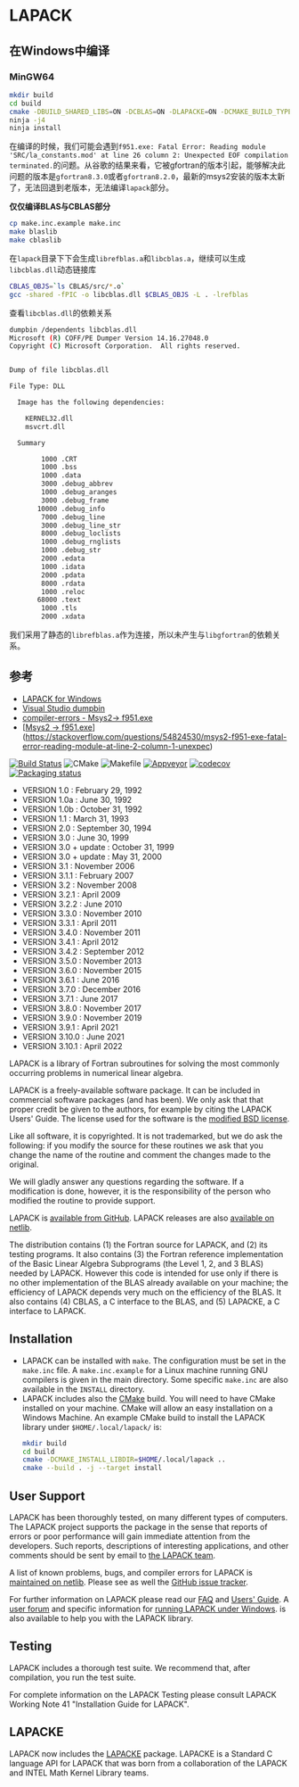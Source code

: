 # LAPACK

## 在Windows中编译

### MinGW64

```bash
mkdir build
cd build
cmake -DBUILD_SHARED_LIBS=ON -DCBLAS=ON -DLAPACKE=ON -DCMAKE_BUILD_TYPE=Release -DCMAKE_INSTALL_PREFIX=../dist/cblas ..
ninja -j4
ninja install
```

在编译的时候，我们可能会遇到`f951.exe: Fatal Error: Reading module 'SRC/la_constants.mod' at line 26 column 2: Unexpected EOF compilation terminated.`的问题。从谷歌的结果来看，它被gfortran的版本引起，能够解决此问题的版本是`gfortran8.3.0`或者`gfortran8.2.0`，最新的msys2安装的版本太新了，无法回退到老版本，无法编译`lapack`部分。

**仅仅编译BLAS与CBLAS部分**

```bash
cp make.inc.example make.inc
make blaslib
make cblaslib
```

在`lapack`目录下下会生成`librefblas.a`和`libcblas.a`，继续可以生成`libcblas.dll`动态链接库

```bash
CBLAS_OBJS=`ls CBLAS/src/*.o`
gcc -shared -fPIC -o libcblas.dll $CBLAS_OBJS -L . -lrefblas 
```

查看`libcblas.dll`的依赖关系

```bash
dumpbin /dependents libcblas.dll
Microsoft (R) COFF/PE Dumper Version 14.16.27048.0
Copyright (C) Microsoft Corporation.  All rights reserved.


Dump of file libcblas.dll

File Type: DLL

  Image has the following dependencies:

    KERNEL32.dll
    msvcrt.dll

  Summary

        1000 .CRT
        1000 .bss
        1000 .data
        3000 .debug_abbrev
        1000 .debug_aranges
        3000 .debug_frame
       10000 .debug_info
        7000 .debug_line
        3000 .debug_line_str
        8000 .debug_loclists
        1000 .debug_rnglists
        1000 .debug_str
        2000 .edata
        1000 .idata
        2000 .pdata
        8000 .rdata
        1000 .reloc
       68000 .text
        1000 .tls
        2000 .xdata
```

我们采用了静态的`librefblas.a`作为连接，所以未产生与`libgfortran`的依赖关系。



## 参考

- [LAPACK for Windows](https://icl.utk.edu/lapack-for-windows/lapack/)
- [Visual Studio dumpbin](https://docs.microsoft.com/en-us/cpp/build/reference/dash-exports?view=msvc-170)
- [compiler-errors - Msys2-> f951.exe](https://string.quest/read/16566271)
- [[Msys2 -> f951.exe](https://stackoverflow.com/questions/54824530/msys2-f951-exe-fatal-error-reading-module-at-line-2-column-1-unexpec)](https://stackoverflow.com/questions/54824530/msys2-f951-exe-fatal-error-reading-module-at-line-2-column-1-unexpec)



[![Build Status](https://travis-ci.org/Reference-LAPACK/lapack.svg?branch=master)](https://travis-ci.org/Reference-LAPACK/lapack)
![CMake](https://github.com/Reference-LAPACK/lapack/actions/workflows/cmake.yml/badge.svg)
![Makefile](https://github.com/Reference-LAPACK/lapack/actions/workflows/makefile.yml/badge.svg)
[![Appveyor](https://ci.appveyor.com/api/projects/status/bh38iin398msrbtr?svg=true)](https://ci.appveyor.com/project/langou/lapack/)
[![codecov](https://codecov.io/gh/Reference-LAPACK/lapack/branch/master/graph/badge.svg)](https://codecov.io/gh/Reference-LAPACK/lapack)
[![Packaging status](https://repology.org/badge/tiny-repos/lapack.svg)](https://repology.org/metapackage/lapack/versions)


* VERSION 1.0   :  February 29, 1992
* VERSION 1.0a  :  June 30, 1992
* VERSION 1.0b  :  October 31, 1992
* VERSION 1.1   :  March 31, 1993
* VERSION 2.0   :  September 30, 1994
* VERSION 3.0   :  June 30, 1999
* VERSION 3.0 + update :  October 31, 1999
* VERSION 3.0 + update :  May 31, 2000
* VERSION 3.1   : November 2006
* VERSION 3.1.1 : February 2007
* VERSION 3.2   : November 2008
* VERSION 3.2.1 : April 2009
* VERSION 3.2.2 : June 2010
* VERSION 3.3.0 : November 2010
* VERSION 3.3.1 : April 2011
* VERSION 3.4.0 : November 2011
* VERSION 3.4.1 : April 2012
* VERSION 3.4.2 : September 2012
* VERSION 3.5.0 : November 2013
* VERSION 3.6.0 : November 2015
* VERSION 3.6.1 : June 2016
* VERSION 3.7.0 : December 2016
* VERSION 3.7.1 : June 2017
* VERSION 3.8.0 : November 2017
* VERSION 3.9.0 : November 2019
* VERSION 3.9.1 : April 2021
* VERSION 3.10.0 : June 2021
* VERSION 3.10.1 : April 2022

LAPACK is a library of Fortran subroutines for solving the most commonly
occurring problems in numerical linear algebra.

LAPACK is a freely-available software package. It can be included in commercial
software packages (and has been). We only ask that that proper credit be given
to the authors, for example by citing the LAPACK Users' Guide. The license used
for the software is the [modified BSD license](https://github.com/Reference-LAPACK/lapack/blob/master/LICENSE).

Like all software, it is copyrighted. It is not trademarked, but we do ask the
following: if you modify the source for these routines we ask that you change
the name of the routine and comment the changes made to the original.

We will gladly answer any questions regarding the software. If a modification
is done, however, it is the responsibility of the person who modified the
routine to provide support.

LAPACK is [available from GitHub](https://github.com/Reference-LAPACK/lapack).
LAPACK releases are also [available on netlib](http://www.netlib.org/lapack/).

The distribution contains (1) the Fortran source for LAPACK, and (2) its
testing programs.  It also contains (3) the Fortran reference implementation of
the Basic Linear Algebra Subprograms (the Level 1, 2, and 3 BLAS) needed by
LAPACK.  However this code is intended for use only if there is no other
implementation of the BLAS already available on your machine; the efficiency of
LAPACK depends very much on the efficiency of the BLAS.  It also contains (4)
CBLAS, a C interface to the BLAS, and (5) LAPACKE, a C interface to LAPACK.

## Installation

 - LAPACK can be installed with `make`. The configuration must be set in the
   `make.inc` file. A `make.inc.example` for a Linux machine running GNU compilers
   is given in the main directory. Some specific `make.inc` are also available in
   the `INSTALL` directory.
 - LAPACK includes also the [CMake](https://cmake.org/) build.  You will need
   to have CMake installed on your machine.  CMake will allow an easy
   installation on a Windows Machine.  An example CMake build to install the
   LAPACK library under `$HOME/.local/lapack/` is:
   ```sh
   mkdir build
   cd build
   cmake -DCMAKE_INSTALL_LIBDIR=$HOME/.local/lapack ..
   cmake --build . -j --target install
   ```


## User Support

LAPACK has been thoroughly tested, on many different types of computers. The
LAPACK project supports the package in the sense that reports of errors or poor
performance will gain immediate attention from the developers. Such reports,
descriptions of interesting applications, and other comments should be sent by
email to [the LAPACK team](mailto:lapack@icl.utk.edu).

A list of known problems, bugs, and compiler errors for LAPACK is
[maintained on netlib](http://www.netlib.org/lapack/release_notes.html).
Please see as well the [GitHub issue tracker](https://github.com/Reference-LAPACK/lapack/issues).

For further information on LAPACK please read our [FAQ](http://www.netlib.org/lapack/faq.html)
and [Users' Guide](http://www.netlib.org/lapack/lug/lapack_lug.html).
A [user forum](http://icl.cs.utk.edu/lapack-forum/) and specific information for
[running LAPACK under Windows](http://icl.cs.utk.edu/lapack-for-windows/lapack/).
is also available to help you with the LAPACK library.


## Testing

LAPACK includes a thorough test suite. We recommend that, after compilation,
you run the test suite.

For complete information on the LAPACK Testing please consult LAPACK Working
Note 41 "Installation Guide for LAPACK".


## LAPACKE

LAPACK now includes the [LAPACKE](http://www.netlib.org/lapack/lapacke.html)
package.  LAPACKE is a Standard C language API for LAPACK that was born from a
collaboration of the LAPACK and INTEL Math Kernel Library teams.
